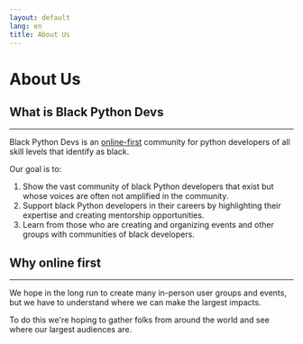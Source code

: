 ```yaml
---
layout: default
lang: en
title: About Us
---
```


# About Us

## What is Black Python Devs

---

Black Python Devs is an [online-first](https://github.com/BlackPythonDevs/blackpythondevs.github.io/issues/9#why-online-first) community for python developers of all skill levels that identify as black.

Our goal is to:

1. Show the vast community of black Python developers that exist but whose voices are often not amplified in the community.
2. Support black Python developers in their careers by highlighting their expertise and creating mentorship opportunities.
3. Learn from those who are creating and organizing events and other groups with communities of black developers.

## Why online first

---

We hope in the long run to create many in-person user groups and events, but we have to understand where we can make the largest impacts.

To do this we're hoping to gather folks from around the world and see where our largest audiences are.
